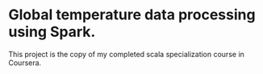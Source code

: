 # Global temperature data processing using Spark. 
This project is the copy of my completed scala specialization course in Coursera.
